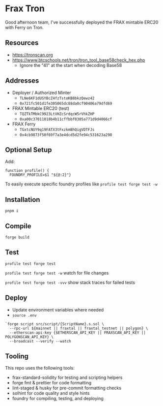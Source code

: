 # Frax Tron

Good afternoon team,
I've successfully deployed the FRAX mintable ERC20 with Ferry on Tron.

## Resources
- https://tronscan.org
- https://www.btcschools.net/tron/tron_tool_base58check_hex.php
  - Ignore the "41" at the start when decoding Base58

## Addresses
- Deployer / Authorized Minter
  - `TLNe6KF1dUSYBcZ4fzTstoKB8bkzQewz42`
  - `0x721fc501d1fe305065dc88da0cf90406a79dfd69`
- FRAX Mintable ERC20 (test)
  - `TQZTkTMbkC9923LtVHZcSrdqcW5rVhkZHP`
  - `0xa00c37011018b4b11cffbbf0305a771d9d4066cf`
- FRAX Ferry
  - `TGxtcNUY9q19FATX3tFxzkmBhQigVDTFJs`
  - `0x4cb9873f50f69f7a3e4dcd5d2fe94c531623a298`

## Optional Setup
Add:
```
function profile() {
  FOUNDRY_PROFILE=$1 "${@:2}"}
```
To easily execute specific foundry profiles like `profile test forge test -w`

## Installation
`pnpm i`

## Compile
`forge build`

## Test
`profile test forge test`

`profile test forge test -w` watch for file changes

`profile test forge test -vvv` show stack traces for failed tests

## Deploy
- Update environment variables where needed
- `source .env`
```
`forge script src/script/{ScriptName}.s.sol \
  --rpc-url ${mainnet || fraxtal || fraxtal_testnet || polygon} \
  --etherscan-api-key {$ETHERSCAN_API_KEY || FRAXSCAN_API_KEY || POLYGONSCAN_API_KEY} \
  --broadcast --verify --watch
```

## Tooling
This repo uses the following tools:
- frax-standard-solidity for testing and scripting helpers
- forge fmt & prettier for code formatting
- lint-staged & husky for pre-commit formatting checks
- solhint for code quality and style hints
- foundry for compiling, testing, and deploying
